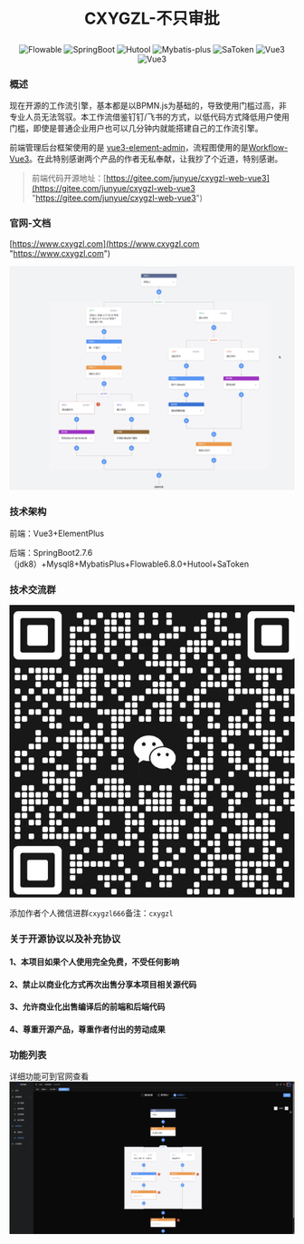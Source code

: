 # <p align="center"><strong> CXYGZL-不只审批 </strong></p>


<p align="center">
    <img src="https://img.shields.io/badge/Flowable-6.8.0-blue" alt="Flowable"/>
    <img src="https://img.shields.io/badge/Spring%20Boot-2.7.6-blue" alt="SpringBoot"/>
    <img src="https://img.shields.io/badge/Hutool-5.8.16-blue" alt="Hutool"/>
    <img src="https://img.shields.io/badge/Mybatis--plus-3.5.3.1-blue" alt="Mybatis-plus"/>
    <img src="https://img.shields.io/badge/SaToken-1.34.0-blue" alt="SaToken"/>
    <img src="https://img.shields.io/badge/Vue-3.3.1-orange" alt="Vue3"/>
    <img src="https://img.shields.io/badge/ElementPlus-2.3.6-orange" alt="Vue3"/>
</p>

### 概述
现在开源的工作流引擎，基本都是以BPMN.js为基础的，导致使用门槛过高，非专业人员无法驾驭。本工作流借鉴钉钉/飞书的方式，以低代码方式降低用户使用门槛，即使是普通企业用户也可以几分钟内就能搭建自己的工作流引擎。


前端管理后台框架使用的是 [vue3-element-admin](https://gitee.com/youlaiorg/vue3-element-admin "vue3-element-admin")，流程图使用的是[Workflow-Vue3](https://github.com/StavinLi/Workflow-Vue3 "Workflow-Vue3")。在此特别感谢两个产品的作者无私奉献，让我抄了个近道，特别感谢。

> 前端代码开源地址：[https://gitee.com/junyue/cxygzl-web-vue3](https://gitee.com/junyue/cxygzl-web-vue3 "https://gitee.com/junyue/cxygzl-web-vue3")

### 官网-文档

[https://www.cxygzl.com](https://www.cxygzl.com "https://www.cxygzl.com")

![msedge_mNNAqkgNd9.png](imgs/msedge_mNNAqkgNd9.png)


### 技术架构
前端：Vue3+ElementPlus

后端：SpringBoot2.7.6（jdk8）+Mysql8+MybatisPlus+Flowable6.8.0+Hutool+SaToken

### 技术交流群
![e08fd3419ad4dcac61363415fb4d095.png](imgs/e08fd3419ad4dcac61363415fb4d095.png)

添加作者个人微信进群`cxygzl666`备注：`cxygzl`

### 关于开源协议以及补充协议

#### 1、本项目如果个人使用完全免费，不受任何影响
#### 2、禁止以商业化方式再次出售分享本项目相关源代码
#### 3、允许商业化出售编译后的前端和后端代码
#### 4、尊重开源产品，尊重作者付出的劳动成果



### 功能列表
详细功能可到官网查看
![微信图片_20230625223855.png](imgs/微信图片_20230625223855.png)
